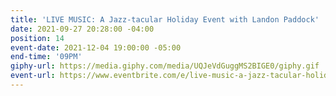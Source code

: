 ```yaml
---
title: 'LIVE MUSIC: A Jazz-tacular Holiday Event with Landon Paddock'
date: 2021-09-27 20:28:00 -04:00
position: 14
event-date: 2021-12-04 19:00:00 -05:00
end-time: '09PM'
giphy-url: https://media.giphy.com/media/UQJeVdGuggMS2BIGE0/giphy.gif
event-url: https://www.eventbrite.com/e/live-music-a-jazz-tacular-holiday-event-with-landon-paddock-tickets-209294474407
---
```


